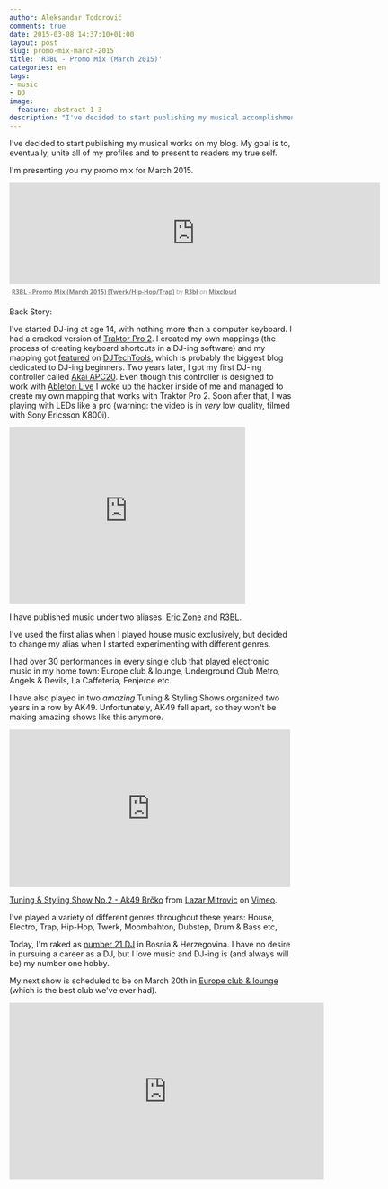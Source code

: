 ```yaml
---
author: Aleksandar Todorović
comments: true
date: 2015-03-08 14:37:10+01:00
layout: post
slug: promo-mix-march-2015
title: 'R3BL - Promo Mix (March 2015)'
categories: en
tags:
- music
- DJ
image:
  feature: abstract-1-3
description: "I've decided to start publishing my musical accomplishments on my blog too. My goal is to, eventually, unite all of my profiles and to present to readers my true self."
---
```


I've decided to start publishing my musical works on my blog. My goal is to, eventually, unite all of my profiles and to present to readers my true self.

I'm presenting you my promo mix for March 2015.

<iframe src="https://www.mixcloud.com/widget/iframe/?embed_type=widget_standard&amp;embed_uuid=24d5cb83-bd85-4ff3-ba53-b5137c13e613&amp;feed=https%3A%2F%2Fwww.mixcloud.com%2FR3BL%2Fr3bl-promo-mix-march-2015-twerkhip-hoptrap%2F&amp;hide_cover=1&amp;hide_tracklist=1&amp;replace=0" frameborder="0" height="180" width="660"></iframe><div style="clear: both; height: 3px; width: 652px;"></div><p style="display: block; font-size: 11px; font-family: &quot;Open Sans&quot;,Helvetica,Arial,sans-serif; margin: 0px; padding: 3px 4px; color: rgb(153, 153, 153); width: 652px;"><a href="https://www.mixcloud.com/R3BL/r3bl-promo-mix-march-2015-twerkhip-hoptrap/?utm_source=widget&amp;utm_medium=web&amp;utm_campaign=base_links&amp;utm_term=resource_link" target="_blank" style="color:#808080; font-weight:bold;">R3BL - Promo Mix (March 2015) ﻿[﻿Twerk/Hip-Hop/Trap﻿]﻿</a><span> by </span><a href="https://www.mixcloud.com/R3BL/?utm_source=widget&amp;utm_medium=web&amp;utm_campaign=base_links&amp;utm_term=profile_link" target="_blank" style="color:#808080; font-weight:bold;">R3bl</a><span> on </span><a href="https://www.mixcloud.com/?utm_source=widget&amp;utm_medium=web&amp;utm_campaign=base_links&amp;utm_term=homepage_link" target="_blank" style="color:#808080; font-weight:bold;"> Mixcloud</a></p><div style="clear: both; height: 3px; width: 652px;"></div>

Back Story:

I've started DJ-ing at age 14, with nothing more than a computer keyboard. I had a cracked version of [Traktor Pro 2](http://www.native-instruments.com/en/products/traktor/dj-software/traktor-pro-2/). I created my own mappings (the process of creating keyboard shortcuts in a DJ-ing software) and my mapping got [featured](http://www.djtechtools.com/2012/03/06/djing-with-a-computer-keyboard/) on [DJTechTools](http://djtechtools.com/), which is probably the biggest blog dedicated to DJ-ing beginners. Two years later, I got my first DJ-ing controller called [Akai APC20](http://www.akaipro.com/product/apc20). Even though this controller is designed to work with [Ableton Live](https://www.ableton.com/en/live/) I woke up the hacker inside of me and managed to create my own mapping that works with Traktor Pro 2. Soon after that, I was playing with LEDs like a pro (warning: the video is in _very_ low quality, filmed with Sony Ericsson K800i).

<iframe width="420" height="315" src="https://www.youtube.com/embed/jnyXCLJ3ZrM" frameborder="0" allowfullscreen></iframe>

I have published music under two aliases: [Eric Zone](https://www.mixcloud.com/EricZone/) and [R3BL](https://www.mixcloud.com/R3BL/).

I've used the first alias when I played house music exclusively, but decided to change my alias when I started experimenting with different genres.

I had over 30 performances in every single club that played electronic music in my home town: Europe club & lounge, Underground Club Metro, Angels & Devils, La Caffeteria, Fenjerce etc.

I have also played in two _amazing_ Tuning & Styling Shows organized two years in a row by AK49. Unfortunately, AK49 fell apart, so they won't be making amazing shows like this anymore.

<iframe src="https://player.vimeo.com/video/100238916" width="500" height="281" frameborder="0" webkitallowfullscreen mozallowfullscreen allowfullscreen></iframe> <p><a href="https://vimeo.com/100238916">Tuning &amp; Styling Show No.2 - Ak49 Brčko</a> from <a href="https://vimeo.com/every1lovecars">Lazar Mitrovic</a> on <a href="https://vimeo.com">Vimeo</a>.</p>

I've played a variety of different genres throughout these years: House, Electro, Trap, Hip-Hop, Twerk, Moombahton, Dubstep, Drum & Bass etc,

Today, I'm raked as [number 21 DJ](https://topdeejays.com/eric-zone/) in Bosnia & Herzegovina. I have no desire in pursuing a career as a DJ, but I love music and DJ-ing is (and always will be) my number one hobby.

My next show is scheduled to be on March 20th in [Europe club & lounge](https://www.facebook.com/europeclubbrcko) (which is the best club we've ever had).

<iframe width="560" height="315" src="https://www.youtube.com/embed/cLEMg3a_Z0Q" frameborder="0" allowfullscreen></iframe>
